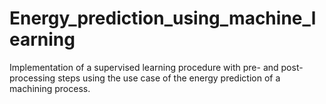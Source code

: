 # Energy_prediction_using_machine_learning
Implementation of a supervised learning procedure with pre- and post-processing steps using the use case of the energy prediction of a machining process.
